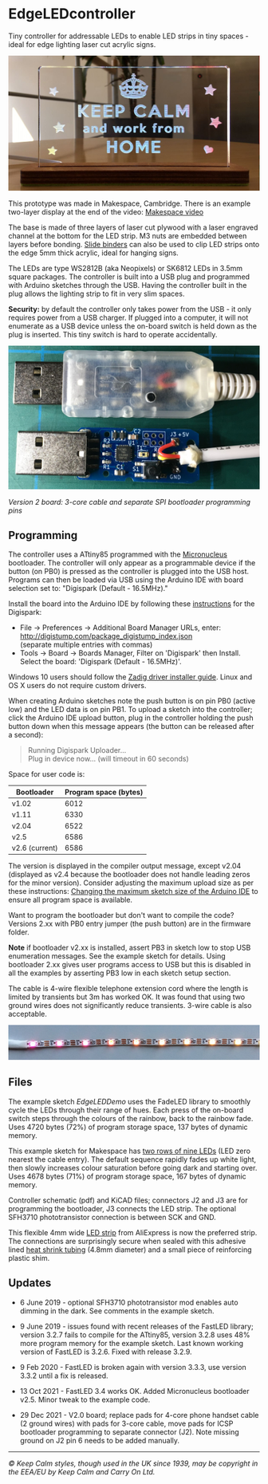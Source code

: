 # EdgeLEDcontroller

Tiny controller for addressable LEDs to enable LED strips in tiny spaces - ideal for edge lighting laser cut acrylic signs.

![Example edge lit sign](images/keep_calm_sign.jpg)

This prototype was made in Makespace, Cambridge. There is an example two-layer display at the end of the video: [Makespace video](https://www.instagram.com/p/CSuGmHmoO2C/)

The base is made of three layers of laser cut plywood with a laser engraved channel at the bottom for the LED strip. M3 nuts are embedded between layers before bonding. [Slide binders](https://www.amazon.co.uk/gp/product/B00JPJA7QY) can also be used to clip LED strips onto the edge 5mm thick acrylic, ideal for hanging signs.

The LEDs are type WS2812B (aka Neopixels) or SK6812 LEDs in 3.5mm square packages. The controller is built into a USB plug and programmed with Arduino sketches through the USB. Having the controller built in the plug allows the lighting strip to fit in very slim spaces.

**Security:** by default the controller only takes power from the USB - it only requires power from a USB charger. If plugged into a computer, it will not enumerate as a USB device unless the on-board switch is held down as the plug is inserted. This tiny switch is hard to operate accidentally.

![Edge LED controller](images/usb_board_v2.jpg)

*Version 2 board: 3-core cable and separate SPI bootloader programming pins*

## Programming

The controller uses a ATtiny85 programmed with the [Micronucleus](https://github.com/micronucleus/) bootloader. The controller will only appear as a programmable device if the button (on PB0) is pressed as the controller is plugged into the USB host. Programs can then be loaded via USB using the Arduino IDE with board selection set to: "Digispark (Default - 16.5MHz)."

Install the board into the Arduino IDE by following these [instructions](http://digistump.com/wiki/digispark/tutorials/connecting) for the Digispark:


* File → Preferences → Additional Board Manager URLs, enter:  
http://digistump.com/package_digistump_index.json  
(separate multiple entries with commas)
* Tools → Board → Boards Manager, Filter on 'Digispark' then Install.  
Select the board: 'Digispark (Default - 16.5MHz)'.

Windows 10 users should follow the [Zadig driver installer guide](https://github.com/micronucleus/micronucleus/tree/master/windows_driver_installer). Linux and OS X users do not require custom drivers.

When creating Arduino sketches note the push button is on pin PB0 (active low) and the LED data is on pin PB1. To upload a sketch into the controller; click the Arduino IDE upload button, plug in the controller holding the push button down when this message appears (the button can be released after a second):

> Running Digispark Uploader...  
> Plug in device now... (will timeout in 60 seconds)

Space for user code is:

| Bootloader |Program space (bytes)|
|------------|---------------------|
| v1.02      | 6012                |
| v1.11      | 6330                |
| v2.04      | 6522                |
| v2.5       | 6586                |
| v2.6 (current) | 6586            |

The version is displayed in the compiler output message, except v2.04 (displayed as v2.4 because the bootloader does not handle leading zeros for the minor version). Consider adjusting the maximum upload size as per these instructions: [Changing the maximum sketch size of the Arduino IDE](https://gist.github.com/Ircama/22707e938e9c8f169d9fe187797a2a2c#user-content-changing-the-maximum-sketch-size-of-the-arduino-ide) to ensure all program space is available.

Want to program the bootloader but don't want to compile the code? Versions 2.xx with PB0 entry jumper (the push button) are in the firmware folder.

**Note** if bootloader v2.xx is installed, assert PB3 in sketch low to stop USB enumeration messages. See the example sketch for details. Using bootloader 2.xx gives user programs access to USB but this is disabled in all the examples by asserting PB3 low in each sketch setup section.

The cable is 4-wire flexible telephone extension cord where the length is limited by transients but 3m has worked OK. It was found that using two ground wires does not significantly reduce transients. 3-wire cable is also acceptable.

![Flexible 5mm wide LED strip](images/led_flex_strip.jpg)

## Files

The example sketch *EdgeLEDDemo* uses the FadeLED library to smoothly cycle the LEDs through their range of hues. Each press of the on-board switch steps through the colours of the rainbow, back to the rainbow fade. Uses 4720 bytes (72%) of program storage space, 137 bytes of dynamic memory.

This example sketch for Makespace has [two rows of nine LEDs](https://raw.githubusercontent.com/riosil/EdgeLEDcontroller/master/images/sign_makespace.jpg) (LED zero nearest the cable entry). The default sequence rapidly fades up white light, then slowly increases colour saturation before going dark and starting over. Uses 4678 bytes (71%) of program storage space, 167 bytes of dynamic memory.

Controller schematic (pdf) and KiCAD files; connectors J2 and J3 are for programming the bootloader, J3 connects the LED strip. The optional SFH3710 phototransistor connection is between SCK and GND.

This flexible 4mm wide [LED strip](https://www.aliexpress.com/item/32889698964.html) from AliExpress is now the preferred strip. The connections are surprisingly secure when sealed with this adhesive lined [heat shrink tubing](https://www.aliexpress.com/item/32892500051.html) (4.8mm diameter) and a small piece of reinforcing plastic shim.

## Updates

* 6 June 2019 - optional SFH3710 phototransistor mod enables auto dimming in the dark. See comments in the example sketch.

* 9 June 2019 - issues found with recent releases of the FastLED library; version 3.2.7 fails to compile for the ATtiny85, version 3.2.8 uses 48% more program memory for the example sketch. Last known working version of FastLED is 3.2.6. Fixed with release 3.2.9.

* 9 Feb 2020 - FastLED is broken again with version 3.3.3, use version 3.3.2 until a fix is released.

* 13 Oct 2021 - FastLED 3.4 works OK. Added Micronucleus bootloader v2.5. Minor tweak to the example code.

* 29 Dec 2021 - V2.0 board; replace pads for 4-core phone handset cable (2 ground wires) with pads for 3-core cable, move pads for ICSP bootloader programming to separate connector (J2). Note missing ground on J2 pin 6 needs to be added manually.

---
*© Keep Calm styles, though used in the UK since 1939, may be copyright in the EEA/EU by Keep Calm and Carry On Ltd.*